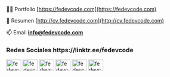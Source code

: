 👨‍💻 Portfolio [https://fedevcode.com](https://fedevcode.com)

📄 Resumen [http://cv.fedevcode.com](http://cv.fedevcode.com)

📫 Email **info@fedevcode.com**

<h3 align="left">Redes Sociales https://linktr.ee/fedevcode</h3>
<p align="left">

<a href="https://fb.com/fedevcode" target="blank"><img align="center" src="https://raw.githubusercontent.com/rahuldkjain/github-profile-readme-generator/master/src/images/icons/Social/facebook.svg" alt="fedevcode" height="30" width="40" /></a>
<a href="https://twitter.com/fedevcode" target="blank"><img align="center" src="https://raw.githubusercontent.com/rahuldkjain/github-profile-readme-generator/master/src/images/icons/Social/twitter.svg" alt="fedevcode" height="30" width="40" /></a>
<a href="https://instagram.com/fedevcode" target="blank"><img align="center" src="https://raw.githubusercontent.com/rahuldkjain/github-profile-readme-generator/master/src/images/icons/Social/instagram.svg" alt="fedevcode" height="30" width="40" /></a>
<a href="https://linkedin.com/in/fedevcode" target="blank"><img align="center" src="https://raw.githubusercontent.com/rahuldkjain/github-profile-readme-generator/master/src/images/icons/Social/linked-in-alt.svg" alt="fedevcode" height="30" width="40" /></a>
<a href="https://dribbble.com/fedevcode" target="blank"><img align="center" src="https://raw.githubusercontent.com/rahuldkjain/github-profile-readme-generator/master/src/images/icons/Social/dribbble.svg" alt="fedevcode" height="30" width="40" /></a>
<a href="https://codepen.io/fedevcode" target="blank"><img align="center" src="https://raw.githubusercontent.com/rahuldkjain/github-profile-readme-generator/master/src/images/icons/Social/codepen.svg" alt="fedevcode" height="30" width="40" /></a>
</p>
